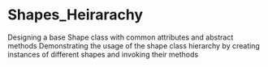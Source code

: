 # Shapes_Heirarachy
Designing a base Shape class with common attributes and abstract methods Demonstrating the usage of the shape class hierarchy by creating instances of different shapes and invoking their methods
